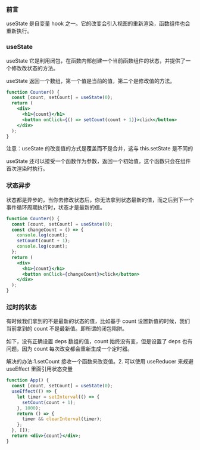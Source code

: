 ### 前言

useState 是自变量 hook 之一。它的改变会引入视图的重新渲染，函数组件也会重新执行。

### useState

useState 它是利用闭包，在函数内部创建一个当前函数组件的状态，并提供了一个修改改状态的方法。

useState 返回一个数组，第一个值是当前的值，第二个是修改值的方法。

```jsx
function Counter() {
  const [count, setCount] = useState(0);
  return (
    <div>
      <h1>{count}</h1>
      <button onClick={() => setCount(count + 1)}>click</button>
    </div>
  );
}
```

注意：useState 的改变值的方式是覆盖而不是合并，这与 this.setState 是不同的

useState 还可以接受一个函数作为参数，返回一个初始值，这个函数只会在组件首次渲染时执行。

### 状态异步

状态都是异步的，当你去修改状态后，你无法拿到状态最新的值，而之后到下一个事件循环周期执行时，状态才是最新的值。

```jsx
function Counter() {
  const [count, setCount] = useState(0);
  const changeCount = () => {
    console.log(count);
    setCount(count + 1);
    console.log(count);
  };
  return (
    <div>
      <h1>{count}</h1>
      <button onClick={changeCount}>click</button>
    </div>
  );
}
```

### 过时的状态

有时候我们拿到的不是最新的状态的值，比如基于 count 设置新值的时候，我们当前拿到的 count 不是最新值。即所谓的闭包陷阱。

如下，没有正确设置 deps 数组的值，count 始终没有变，但是设置了 deps 也有问题，因为 count 每次改变都会重新生成一个定时器。

解决的办法:1.setCount 接收一个函数来改变值。2. 可以使用 useReducer 来规避 useEffect 里面引用状态变量

```jsx
function App() {
  const [count, setCount] = useState(0);
  useEffect(() => {
    let timer = setInterval(() => {
      setCount(count + 1);
    }, 1000);
    return () => {
      timer && clearInterval(timer);
    };
  }, []);
  return <div>{count}</div>;
}
```
